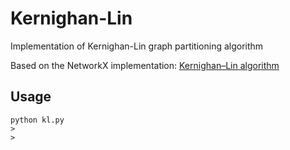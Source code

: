 # Kernighan-Lin

Implementation of Kernighan-Lin graph partitioning algorithm

Based on the NetworkX implementation: [Kernighan–Lin algorithm](https://networkx.github.io/documentation/stable/reference/algorithms/generated/networkx.algorithms.community.kernighan_lin.kernighan_lin_bisection.html)

## Usage
```
python kl.py
>
>
```
